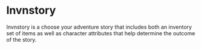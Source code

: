 Invnstory
=======

Invnstory is a choose your adventure story that includes both an inventory set of items as well as character attributes that help determine the outcome of the story.